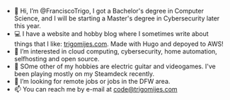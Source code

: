 - 👋 Hi, I’m @FranciscoTrigo, I got a Bachelor's degree in Computer Science, and I will be starting a Master's degree in Cybersecurity later this year.
- 💻 I have a website and hobby blog where I sometimes write about things that I like: [trigomijes.com](https://www.trigomijes.com). Made with Hugo and depoyed to AWS!
- 👀 I’m interested in cloud computing, cybersecurity, home automation, selfhosting and open source.
- 🎸 SOme other of my hobbies are electric guitar and videogames. I've been playing mostly on my Steamdeck recently.
- 💞️ I’m looking for remote jobs or jobs in the DFW area.
- 📫 You can reach me by e-mail at code@trigomijes.com

<!---
FranciscoTrigo/FranciscoTrigo is a ✨ special ✨ repository because its `README.md` (this file) appears on your GitHub profile.
You can click the Preview link to take a look at your changes.
--->
